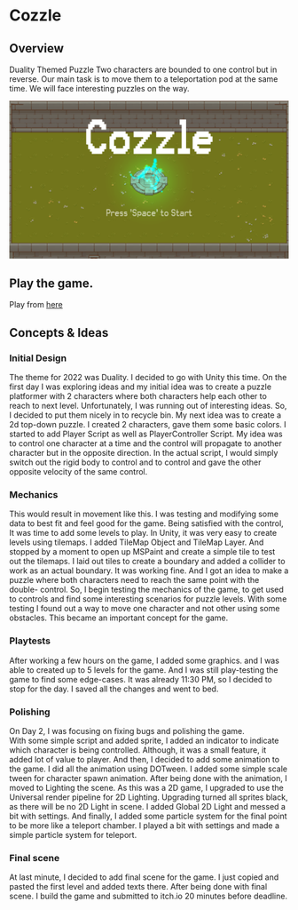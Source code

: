 # Cozzle
## Overview
Duality Themed Puzzle
Two characters are bounded to one control but in reverse. Our main task is to move them to a teleportation 
pod at the same time. We will face interesting puzzles on the way.

<p align="center">
	<img src="Images/demo_1.png" alt="Cozzle Main Menu" width="700"/>
</p>
<!-- ![Cozzle Main Menu](Images/demo_1.png) -->

## Play the game.
Play from [here](https://dioveath.itch.io/cozzle)

## Concepts & Ideas
### Initial Design 
The theme for 2022 was Duality. I decided to go with Unity this time. On the first day 
I was exploring ideas and my initial idea was to create a puzzle platformer with 2 characters
where both characters help each other to reach to next level. 
Unfortunately, I was running out of interesting ideas. So, I decided to put them nicely
in to recycle bin. 
My next idea was to create a 2d top-down puzzle. I created 2 characters, gave them some 
basic colors. I started to add Player Script as well as PlayerController Script. My idea 
was to control one character at a time and the control will propagate to another character 
but in the opposite direction. In the actual script, I would simply switch out the rigid body 
to control and to control and gave the other opposite velocity of the same control. 

### Mechanics
This would result in movement like this. I was testing and modifying some data to best
fit and feel good for the game. Being satisfied with the control, It was time to add some 
levels to play. In Unity, it was very easy to create levels using tilemaps. I added 
TileMap Object and TileMap Layer. And stopped by a moment to open up MSPaint and create 
a simple tile to test out the tilemaps.
I laid out tiles to create a boundary and added a collider to work as an actual boundary. 
It was working fine. And I got an idea to make a puzzle where both characters need to reach 
the same point with the double- control. So, I begin testing the mechanics of the 
game, to get used to controls and find some interesting scenarios for puzzle levels. With 
some testing I found out a way to move one character and not other using some obstacles. 
This became an important concept for the game.

### Playtests
After working a few hours on the game, I added some graphics. and I was able to
created up to 5 levels for the game. And I was still play-testing the game to find 
some edge-cases. It was already 11:30 PM, so I decided to stop for the day. I saved 
all the changes and went to bed.


### Polishing
On Day 2, I was focusing on fixing bugs and polishing the game.  
With some simple script and added sprite, I added an indicator to indicate 
which character is being controlled. Although, it was a small feature, it added lot
of value to player.
And then, I decided to add some animation to the game. I did all the animation 
using DOTween. I added some simple scale tween for character spawn animation. 
After being done with the animation, I moved to Lighting the scene. As this was 
a 2D game, I upgraded to use the Universal render pipeline for 2D Lighting. 
Upgrading turned all sprites black, as there will be no 2D Light in scene. I added 
Global 2D Light and messed a bit with settings. And finally, I added some particle system
for the final point to be more like a teleport chamber. I played a bit with settings
and made a simple particle system for teleport.

### Final scene
At last minute, I decided to add final scene for the game. I just copied and pasted the 
first level and added texts there. After being done with final scene. I build the
game and submitted to itch.io 20 minutes before deadline.
